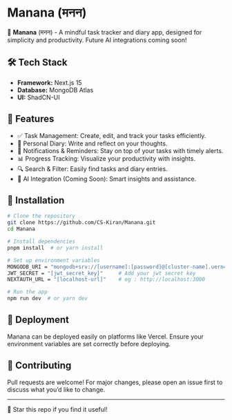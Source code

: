 # Manana (मनन)

🚀 **Manana** (मनन) - A mindful task tracker and diary app, designed for simplicity and productivity. Future AI integrations coming soon!

## 🛠 Tech Stack
- **Framework:** Next.js 15
- **Database:** MongoDB Atlas
- **UI:** ShadCN-UI

## 📌 Features
- ✅ Task Management: Create, edit, and track your tasks efficiently.
- 📖 Personal Diary: Write and reflect on your thoughts.
- 🔔 Notifications & Reminders: Stay on top of your tasks with timely alerts.
- 📊 Progress Tracking: Visualize your productivity with insights.
- 🔍 Search & Filter: Easily find tasks and diary entries.
- 🧠 AI Integration (Coming Soon): Smart insights and assistance.

## 🔧 Installation

```bash
# Clone the repository
git clone https://github.com/CS-Kiran/Manana.git
cd Manana

# Install dependencies
pnpm install  # or yarn install

# Set up environment variables
MONGODB_URI = "mongodb+srv://[username]:[password]@[cluster-name].uern4.mongodb.net/[database-name]?retryWrites=true&w=majority"  # Add your MongoDB Atlas URL
JWT_SECRET = "[jwt_secret_key]"     # Add your jwt secret key
NEXTAUTH_URL = "[localhost-url]"    # eg : http://localhost:3000

# Run the app
npm run dev  # or yarn dev
```

## 🚀 Deployment
Manana can be deployed easily on platforms like Vercel. Ensure your environment variables are set correctly before deploying.

## 🤝 Contributing
Pull requests are welcome! For major changes, please open an issue first to discuss what you’d like to change.

---

🌟 Star this repo if you find it useful!
